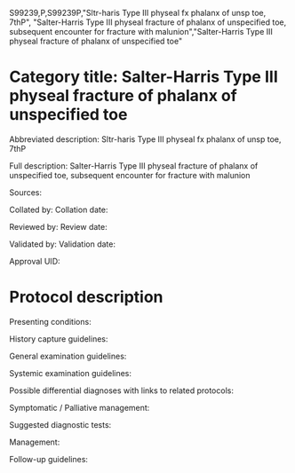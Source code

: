 S99239,P,S99239P,"Sltr-haris Type III physeal fx phalanx of unsp toe, 7thP", "Salter-Harris Type III physeal fracture of phalanx of unspecified toe, subsequent encounter for fracture with malunion","Salter-Harris Type III physeal fracture of phalanx of unspecified toe"
# Category title: Salter-Harris Type III physeal fracture of phalanx of unspecified toe

Abbreviated description: Sltr-haris Type III physeal fx phalanx of unsp toe, 7thP

Full description: Salter-Harris Type III physeal fracture of phalanx of unspecified toe, subsequent encounter for fracture with malunion

Sources:

Collated by:
Collation date:

Reviewed by:
Review date:

Validated by:
Validation date:

Approval UID:

# Protocol description

Presenting conditions:

History capture guidelines:

General examination guidelines:

Systemic examination guidelines:

Possible differential diagnoses with links to related protocols:

Symptomatic / Palliative management:

Suggested diagnostic tests:

Management:

Follow-up guidelines:
